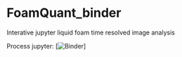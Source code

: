 # FoamQuant_binder
Interative jupyter liquid foam time resolved image analysis

Process jupyter:
[![Binder](https://mybinder.org/badge_logo.svg)]
